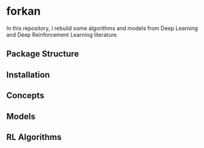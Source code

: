 # forkan

In this repository, I rebuild some algorithms and models from Deep Learning and
Deep Reinforcement Learning literature.

## Package Structure

## Installation

## Concepts

## Models

## RL Algorithms